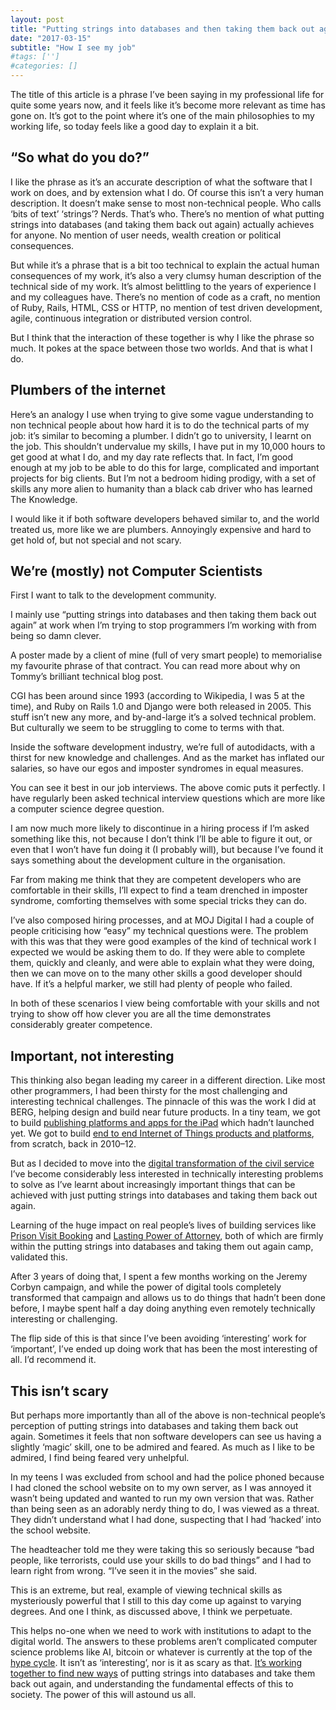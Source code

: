 ```yaml
---
layout: post
title: "Putting strings into databases and then taking them back out again"
date: "2017-03-15"
subtitle: "How I see my job"
#tags: ['']
#categories: []
---
```


The title of this article is a phrase I’ve been saying in my professional life for quite some years now, and it feels like it’s become more relevant as time has gone on. It’s got to the point where it’s one of the main philosophies to my working life, so today feels like a good day to explain it a bit.

## “So what do you do?”

I like the phrase as it’s an accurate description of what the software that I work on does, and by extension what I do. Of course this isn’t a very human description. It doesn’t make sense to most non-technical people. Who calls ‘bits of text’ ‘strings’? Nerds. That’s who. There’s no mention of what putting strings into databases (and taking them back out again) actually achieves for anyone. No mention of user needs, wealth creation or political consequences.

But while it’s a phrase that is a bit too technical to explain the actual human consequences of my work, it’s also a very clumsy human description of the technical side of my work. It’s almost belittling to the years of experience I and my colleagues have. There’s no mention of code as a craft, no mention of Ruby, Rails, HTML, CSS or HTTP, no mention of test driven development, agile, continuous integration or distributed version control.

But I think that the interaction of these together is why I like the phrase so much. It pokes at the space between those two worlds. And that is what I do.

## Plumbers of the internet

Here’s an analogy I use when trying to give some vague understanding to non technical people about how hard it is to do the technical parts of my job: it’s similar to becoming a plumber. I didn’t go to university, I learnt on the job. This shouldn’t undervalue my skills, I have put in my 10,000 hours to get good at what I do, and my day rate reflects that. In fact, I’m good enough at my job to be able to do this for large, complicated and important projects for big clients. But I’m not a bedroom hiding prodigy, with a set of skills any more alien to humanity than a black cab driver who has learned The Knowledge.

I would like it if both software developers behaved similar to, and the world treated us, more like we are plumbers. Annoyingly expensive and hard to get hold of, but not special and not scary.

## We’re (mostly) not Computer Scientists

First I want to talk to the development community.

I mainly use “putting strings into databases and then taking them back out again” at work when I’m trying to stop programmers I’m working with from being so damn clever.

A poster made by a client of mine (full of very smart people) to memorialise my favourite phrase of that contract. You can read more about why on Tommy’s brilliant technical blog post.

CGI has been around since 1993 (according to Wikipedia, I was 5 at the time), and Ruby on Rails 1.0 and Django were both released in 2005. This stuff isn’t new any more, and by-and-large it’s a solved technical problem. But culturally we seem to be struggling to come to terms with that.

Inside the software development industry, we’re full of autodidacts, with a thirst for new knowledge and challenges. And as the market has inflated our salaries, so have our egos and imposter syndromes in equal measures.

You can see it best in our job interviews. The above comic puts it perfectly. I have regularly been asked technical interview questions which are more like a computer science degree question.

I am now much more likely to discontinue in a hiring process if I’m asked something like this, not because I don’t think I’ll be able to figure it out, or even that I won’t have fun doing it (I probably will), but because I’ve found it says something about the development culture in the organisation.

Far from making me think that they are competent developers who are comfortable in their skills, I’ll expect to find a team drenched in imposter syndrome, comforting themselves with some special tricks they can do.

I’ve also composed hiring processes, and at MOJ Digital I had a couple of people criticising how “easy” my technical questions were. The problem with this was that they were good examples of the kind of technical work I expected we would be asking them to do. If they were able to complete them, quickly and cleanly, and were able to explain what they were doing, then we can move on to the many other skills a good developer should have. If it’s a helpful marker, we still had plenty of people who failed.

In both of these scenarios I view being comfortable with your skills and not trying to show off how clever you are all the time demonstrates considerably greater competence.

## Important, not interesting

This thinking also began leading my career in a different direction. Like most other programmers, I had been thirsty for the most challenging and interesting technical challenges. The pinnacle of this was the work I did at BERG, helping design and build near future products. In a tiny team, we got to build [publishing platforms and apps for the iPad](http://berglondon.com/projects/magplus/) which hadn’t launched yet. We got to build [end to end Internet of Things products and platforms](https://vimeo.com/32796535), from scratch, back in 2010–12.

But as I decided to move into the [digital transformation of the civil service](https://medium.com/@abscond/they-may-have-the-money-but-we-have-the-tools-of-technology-e2d93386555f#.s016uy9g6) I’ve become considerably less interested in technically interesting problems to solve as I’ve learnt about increasingly important things that can be achieved with just putting strings into databases and taking them back out again.

Learning of the huge impact on real people’s lives of building services like [Prison Visit Booking](https://gds.blog.gov.uk/2014/09/15/you-can-now-book-a-prison-visit-online/) and [Lasting Power of Attorney](https://www.youtube.com/watch?v=GY-NpWFyu8w), both of which are firmly within the putting strings into databases and taking them out again camp, validated this.

After 3 years of doing that, I spent a few months working on the Jeremy Corbyn campaign, and while the power of digital tools completely transformed that campaign and allows us to do things that hadn’t been done before, I maybe spent half a day doing anything even remotely technically interesting or challenging.

The flip side of this is that since I’ve been avoiding ‘interesting’ work for ‘important’, I’ve ended up doing work that has been the most interesting of all. I’d recommend it.

## This isn’t scary

But perhaps more importantly than all of the above is non-technical people’s perception of putting strings into databases and taking them back out again.
Sometimes it feels that non software developers can see us having a slightly ‘magic’ skill, one to be admired and feared. As much as I like to be admired, I find being feared very unhelpful.

In my teens I was excluded from school and had the police phoned because I had cloned the school website on to my own server, as I was annoyed it wasn’t being updated and wanted to run my own version that was. Rather than being seen as an adorably nerdy thing to do, I was viewed as a threat. They didn’t understand what I had done, suspecting that I had ‘hacked’ into the school website.

The headteacher told me they were taking this so seriously because “bad people, like terrorists, could use your skills to do bad things” and I had to learn right from wrong. “I’ve seen it in the movies” she said.

This is an extreme, but real, example of viewing technical skills as mysteriously powerful that I still to this day come up against to varying degrees. And one I think, as discussed above, I think we perpetuate.

This helps no-one when we need to work with institutions to adapt to the digital world. The answers to these problems aren’t complicated computer science problems like AI, bitcoin or whatever is currently at the top of the [hype cycle](http://www.gartner.com/technology/research/methodologies/hype-cycle.jsp). It isn’t as ‘interesting’, nor is it as scary as that. [It’s working together to find new ways](https://medium.com/@abscond/membership-a-prototype-ea822b2683b#.5dj38nazw) of putting strings into databases and take them back out again, and understanding the fundamental effects of this to society. The power of this will astound us all.
